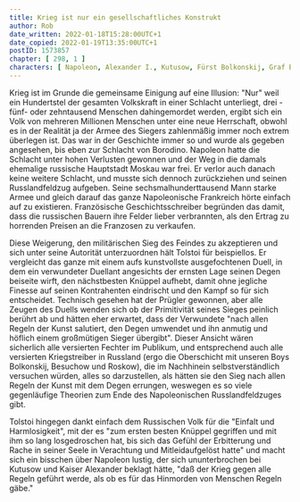 ```yaml
---
title: Krieg ist nur ein gesellschaftliches Konstrukt
author: Rob
date_written: 2022-01-18T15:28:00UTC+1
date_copied: 2022-01-19T13:35:00UTC+1
postID: 1573857
chapter: [ 298, 1 ]
characters: [ Napoleon, Alexander I., Kutusow, Fürst Bolkonskij, Graf Besuchow, Graf Rostow ]
---
```

Krieg ist im Grunde die gemeinsame Einigung auf eine Illusion: "Nur" weil ein Hundertstel der gesamten Volkskraft in einer Schlacht unterliegt, drei - fünf- oder zehntausend Menschen dahingemordet werden, ergibt sich ein Volk von mehreren Millionen Menschen unter eine neue Herrschaft, obwohl es in der Realität ja der Armee des Siegers zahlenmäßig immer noch extrem überlegen ist. Das war in der Geschichte immer so und wurde als gegeben angesehen, bis eben zur Schlacht von Borodino. Napoleon hatte die Schlacht unter hohen Verlusten gewonnen und der Weg in die damals ehemalige russische Hauptstadt Moskau war frei. Er verlor auch danach keine weitere Schlacht, und musste sich dennoch zurückziehen und seinen Russlandfeldzug aufgeben. Seine sechsmalhunderttausend Mann starke Armee und gleich darauf das ganze Napoleonische Frankreich hörte einfach auf zu existieren. Französische Geschichtsschreiber begründen das damit, dass die russischen Bauern ihre Felder lieber verbrannten, als den Ertrag zu horrenden Preisen an die Franzosen zu verkaufen.

Diese Weigerung, den militärischen Sieg des Feindes zu akzeptieren und sich unter seine Autorität unterzuordnen hält Tolstoi für beispiellos. Er vergleicht das ganze mit einem aufs kunstvollste ausgefochtenen Duell, in dem ein verwundeter Duellant angesichts der ernsten Lage seinen Degen beiseite wirft, den nächstbesten Knüppel aufhebt, damit ohne jegliche Finesse auf seinen Kontrahenten eindrischt und den Kampf so für sich entscheidet. Technisch gesehen hat der Prügler gewonnen, aber alle Zeugen des Duells wenden sich ob der Primitivität seines Sieges peinlich berührt ab und hätten eher erwartet, dass der Verwundete "nach allen Regeln der Kunst salutiert, den Degen umwendet und ihn anmutig und höflich einem großmütigen Sieger übergibt". Dieser Ansicht wären sicherlich alle versierten Fechter im Publikum, und entsprechend auch alle versierten Kriegstreiber in Russland (ergo die Oberschicht mit unseren Boys Bolkonskij, Besuchow und Roskow), die im Nachhinein selbstverständlich versuchen würden, alles so darzustellen, als hätten sie den Sieg nach allen Regeln der Kunst mit dem Degen errungen, weswegen es so viele gegenläufige Theorien zum Ende des Napoleonischen Russlandfeldzuges gibt.

Tolstoi hingegen dankt einfach dem Russischen Volk für die "Einfalt und Harmlosigkeit", mit der es "zum ersten besten Knüppel gegriffen und mit ihm so lang losgedroschen hat, bis sich das Gefühl der Erbitterung und Rache in seiner Seele in Verachtung und Mitleidaufgelöst hatte" und macht sich ein bisschen über Napoleon lustig, der sich ununterbrochen bei Kutusow und Kaiser Alexander beklagt hätte, "daß der Krieg gegen alle Regeln geführt werde, als ob es für das Hinmorden von Menschen Regeln gäbe."